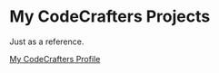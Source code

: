 # My CodeCrafters Projects

Just as a reference.

[My CodeCrafters Profile](https://app.codecrafters.io/users/Nixieboluo)

